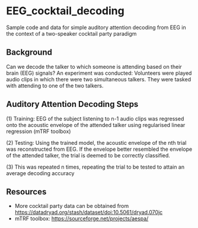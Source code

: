 # EEG_cocktail_decoding

Sample code and data for simple auditory attention decoding from EEG in the context of a two-speaker cocktail party paradigm 

## Background

Can we decode the talker to which someone is attending based on their brain (EEG) signals? 
An experiment was conducted: Volunteers were played audio clips in which there were two simultaneous talkers. They were tasked with attending to one of the two talkers. 

## Auditory Attention Decoding Steps

(1) Training: EEG of the subject listening to n-1 audio clips was regressed onto the acoustic envelope of the attended talker 
    using regularised linear regression (mTRF toolbox)
    
(2) Testing: Using the trained model, the acoustic envelope of the nth trial was reconstructed from EEG. If the envelope better 
    resembled the envelope of the attended talker, the trial is deemed to be correctly classified.
    
(3) This was repeated n times, repeating the trial to be tested to attain an average decoding accuracy

## Resources
* More cocktail party data can be obtained from https://datadryad.org/stash/dataset/doi:10.5061/dryad.070jc
* mTRF toolbox: https://sourceforge.net/projects/aespa/
